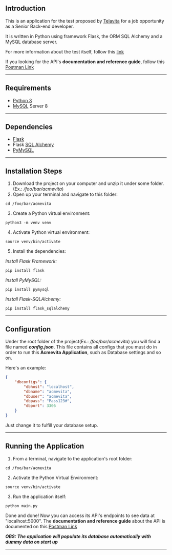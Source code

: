 ## Introduction

This is an application for the test proposed by [Telavita](https://www.telavita.com.br/) for a job opportunity as a Senior Back-end developer.

It is written in Python using framework Flask, the ORM SQL Alchemy and a MySQL database server.

For more information about the test itself, follow this [link](https://gitlab.com/telavita/projeto-backend/-/tree/master)

If you looking for the API's **documentation and reference guide**, follow this [Postman Link](https://documenter.getpostman.com/view/17465061/U16kq4zE)

---

## Requirements

- [Python 3](https://www.python.org/downloads/)
- [MySQL](https://www.mysql.com/)  Server 8

---

## Dependencies

- [Flask](https://flask.palletsprojects.com/en/2.0.x/)
- Flask [SQL Alchemy](https://www.sqlalchemy.org/)
- [PyMySQL](https://pypi.org/project/PyMySQL/)

---

## Installation Steps

1. Download the project on your computer and unzip it under some folder. (Ex.: */foo/bar/acmevita*)
2. Open up your terminal and navigate to this folder:
```shell
cd /foo/bar/acmevita
```
3. Create a Python virtual environment:
```shell
python3 -m venv venv
```
4. Activate Python virtual environment:
```shell
source venv/bin/activate
```
5. Install the dependencies:

*Install Flask Framework:*
```shell
pip install flask
```
*Install PyMySQL:*
```shell
pip install pymysql
```
*Install Flask-SQLAlchemy:*
```shell
pip install flask_sqlalchemy
```

---

## Configuration
Under the root folder of the project(Ex.: */foo/bar/acmevita*) you will find a file named ***config.json***.
This file contains all configs that you must do in order to run this **Acmevita Application**, such as
Database settings and so on.

Here's an example:
```json
{
    "dbconfigs": {
        "dbhost": "localhost",
        "dbname": "acmevita",
        "dbuser": "acmevita",
        "dbpass": "Pass123#",
        "dbport": 3306
    }
}
```
Just change it to fulfill your database setup.

---

## Running the Application
1. From a terminal, navigate to the application's root folder:
```shell
cd /foo/bar/acmevita
```

2. Activate the Python Virtual Environment:
```shell
source venv/bin/activate
```

3. Run the application itself:
```shell
python main.py
```

Done and done! Now you can access its API's endpoints to see data at "localhost:5000". The **documentation and reference guide** about the API is 
documented on this [Postman Link](https://documenter.getpostman.com/view/17465061/U16kq4zE)

***OBS: The application will populate its database automatically with dummy data on start up***

---
